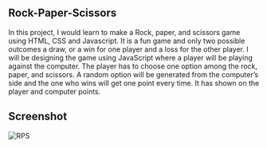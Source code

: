 ## Rock-Paper-Scissors

In this project, I would learn to make a Rock, paper, and scissors game using HTML, CSS and Javascript. It is a fun game and only two possible outcomes a draw, 
or a win for one player and a loss for the other player. I will be designing the game using JavaScript where a player will be playing against the computer.
The player has to choose one option among the rock, paper, and scissors. A random option will be generated from the computer’s side and the one who wins will get
one point every time. It has shown on the player and computer points.

## Screenshot

![RPS](https://user-images.githubusercontent.com/67471717/121773419-7519ec00-cb99-11eb-882b-bb9ec99d7001.PNG)
